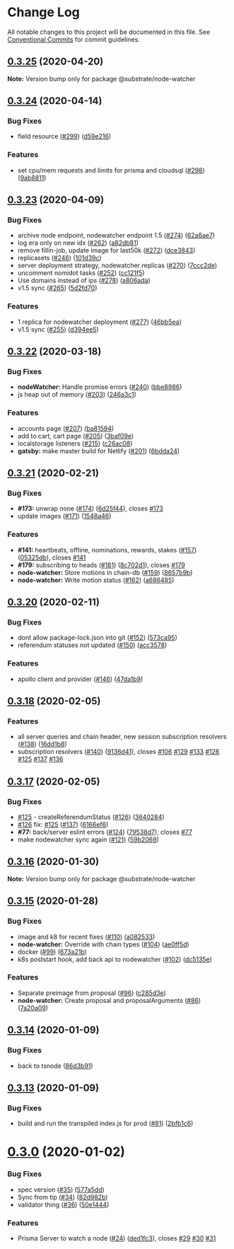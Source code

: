 # Change Log

All notable changes to this project will be documented in this file.
See [Conventional Commits](https://conventionalcommits.org) for commit guidelines.

## [0.3.25](https://github.com/paritytech/Nomidot/compare/v0.3.24...v0.3.25) (2020-04-20)

**Note:** Version bump only for package @substrate/node-watcher





## [0.3.24](https://github.com/paritytech/Nomidot/compare/v0.3.23...v0.3.24) (2020-04-14)


### Bug Fixes

* field resource ([#299](https://github.com/paritytech/Nomidot/issues/299)) ([d59e216](https://github.com/paritytech/Nomidot/commit/d59e21616ee779775dd6400cf44bb88d138e9360))


### Features

* set cpu/mem requests and limits for prisma and cloudsql ([#298](https://github.com/paritytech/Nomidot/issues/298)) ([9ab8811](https://github.com/paritytech/Nomidot/commit/9ab8811a75bdb32caa5001f84f6ed377cf01ced8))





## [0.3.23](https://github.com/paritytech/Nomidot/compare/v0.3.22...v0.3.23) (2020-04-09)


### Bug Fixes

* archive node endpoint, nodewatcher endpoint 1.5 ([#274](https://github.com/paritytech/Nomidot/issues/274)) ([62a6ae7](https://github.com/paritytech/Nomidot/commit/62a6ae7c86d42ed125d3dff0597573369c56a901))
* log era only on new idx ([#262](https://github.com/paritytech/Nomidot/issues/262)) ([a82db81](https://github.com/paritytech/Nomidot/commit/a82db8158801a29bee48730c98518234dc52509f))
* remove fillin-job, update image for last50k ([#272](https://github.com/paritytech/Nomidot/issues/272)) ([dce3843](https://github.com/paritytech/Nomidot/commit/dce38433e460f017c8c7a3ec71ed5193ed047d32))
* replicasets ([#246](https://github.com/paritytech/Nomidot/issues/246)) ([101d39c](https://github.com/paritytech/Nomidot/commit/101d39cba8ab0c94376ea74f27fdbe64649f0151))
* server deployment strategy, nodewatcher replicas ([#270](https://github.com/paritytech/Nomidot/issues/270)) ([7ccc2de](https://github.com/paritytech/Nomidot/commit/7ccc2de4b541d1b260df28d1e6324f9438440dda))
* uncomment nomidot tasks ([#252](https://github.com/paritytech/Nomidot/issues/252)) ([cc121f5](https://github.com/paritytech/Nomidot/commit/cc121f58d70970a1ad8ba5d48df6600e84a59cc5))
* Use domains instead of ips ([#278](https://github.com/paritytech/Nomidot/issues/278)) ([a806ada](https://github.com/paritytech/Nomidot/commit/a806adaf632b0d7d852d6894145a2677c33266f2))
* v1.5 sync ([#265](https://github.com/paritytech/Nomidot/issues/265)) ([5d2fd70](https://github.com/paritytech/Nomidot/commit/5d2fd70bccf64facae1e6cfe7103af197a1f5e7a))


### Features

* 1 replica for nodewatcher deployment ([#277](https://github.com/paritytech/Nomidot/issues/277)) ([46bb5ea](https://github.com/paritytech/Nomidot/commit/46bb5eaf97e3d9925c4fb99dfd953929004b8e96))
* v1.5 sync ([#255](https://github.com/paritytech/Nomidot/issues/255)) ([d394ee5](https://github.com/paritytech/Nomidot/commit/d394ee5929824e442e8594083663e72796729d3a))





## [0.3.22](https://github.com/paritytech/Nomidot/compare/v0.3.21...v0.3.22) (2020-03-18)


### Bug Fixes

* **nodeWatcher:** Handle promise errors ([#240](https://github.com/paritytech/Nomidot/issues/240)) ([bbe8986](https://github.com/paritytech/Nomidot/commit/bbe8986141457659252debb00250e3e481cd9103))
* js heap out of memory ([#203](https://github.com/paritytech/Nomidot/issues/203)) ([246a3c1](https://github.com/paritytech/Nomidot/commit/246a3c12eb94106aa08b3df6ae6baa2fc1931ea0))


### Features

* accounts page ([#207](https://github.com/paritytech/Nomidot/issues/207)) ([ba81594](https://github.com/paritytech/Nomidot/commit/ba81594401e0fc01c299b1d4cafbc3d18e898e6b))
* add to cart, cart page ([#205](https://github.com/paritytech/Nomidot/issues/205)) ([3baf09e](https://github.com/paritytech/Nomidot/commit/3baf09e5fc70991a6243cabc5694b479c0000d8b))
* localstorage listeners ([#215](https://github.com/paritytech/Nomidot/issues/215)) ([c26ac08](https://github.com/paritytech/Nomidot/commit/c26ac08b7fc59fd9df5d34167d5cb44b230bbce3))
* **gatsby:** make master build for Netlify ([#201](https://github.com/paritytech/Nomidot/issues/201)) ([6bdda24](https://github.com/paritytech/Nomidot/commit/6bdda24e183df95805ac801dcae65bce62748a6c))





## [0.3.21](https://github.com/paritytech/Nomidot/compare/v0.3.20...v0.3.21) (2020-02-21)


### Bug Fixes

* **#173:** unwrap none ([#174](https://github.com/paritytech/Nomidot/issues/174)) ([6d25f44](https://github.com/paritytech/Nomidot/commit/6d25f44252240d9008f8fab012b890e76414e4cd)), closes [#173](https://github.com/paritytech/Nomidot/issues/173)
* update images ([#171](https://github.com/paritytech/Nomidot/issues/171)) ([1548a46](https://github.com/paritytech/Nomidot/commit/1548a46969b4f6d79c4bdb2c4cc2799805f3ab91))


### Features

* **#141:** heartbeats, offline, nominations, rewards, stakes ([#157](https://github.com/paritytech/Nomidot/issues/157)) ([05325db](https://github.com/paritytech/Nomidot/commit/05325dbecafd4f6b64e087c1e837b6d6616bdc2f)), closes [#141](https://github.com/paritytech/Nomidot/issues/141)
* **#179:** subscribing to heads ([#181](https://github.com/paritytech/Nomidot/issues/181)) ([8c702d1](https://github.com/paritytech/Nomidot/commit/8c702d1d9c59fd4d4eb77c0e07b582bd94be3150)), closes [#179](https://github.com/paritytech/Nomidot/issues/179)
* **node-watcher:** Store motions in chain-db ([#159](https://github.com/paritytech/Nomidot/issues/159)) ([8657b9b](https://github.com/paritytech/Nomidot/commit/8657b9bacc362548d20953bf42b5e066ac92d90e))
* **node-watcher:** Write motion status ([#162](https://github.com/paritytech/Nomidot/issues/162)) ([a686485](https://github.com/paritytech/Nomidot/commit/a686485d603d32f4d8d3bd1afdc1bc66e9f4af3d))





## [0.3.20](https://github.com/paritytech/Nomidot/compare/v0.3.19...v0.3.20) (2020-02-11)


### Bug Fixes

* dont allow package-lock.json into git ([#152](https://github.com/paritytech/Nomidot/issues/152)) ([573ca95](https://github.com/paritytech/Nomidot/commit/573ca95b44d769def87952625b93d0308ee35cd6))
* referendum statuses not updated ([#150](https://github.com/paritytech/Nomidot/issues/150)) ([acc3578](https://github.com/paritytech/Nomidot/commit/acc3578aec7602c0fc2cf3f00721dde57697c11d))


### Features

* apollo client and provider ([#146](https://github.com/paritytech/Nomidot/issues/146)) ([47da1b9](https://github.com/paritytech/Nomidot/commit/47da1b9f01f04ca68cb80e731ad24fc4768753ea))





## [0.3.18](https://github.com/paritytech/Nomidot/compare/v0.3.17...v0.3.18) (2020-02-05)


### Features

* all server queries and chain header, new session subscription resolvers ([#138](https://github.com/paritytech/Nomidot/issues/138)) ([16dd1b8](https://github.com/paritytech/Nomidot/commit/16dd1b8086fa3e5d6a5279ebb0e9b6ebd33ec419))
* subscription resolvers ([#140](https://github.com/paritytech/Nomidot/issues/140)) ([9136d41](https://github.com/paritytech/Nomidot/commit/9136d41c6b8d8af6792b4b542ea6a687b272e9e4)), closes [#106](https://github.com/paritytech/Nomidot/issues/106) [#129](https://github.com/paritytech/Nomidot/issues/129) [#133](https://github.com/paritytech/Nomidot/issues/133) [#126](https://github.com/paritytech/Nomidot/issues/126) [#125](https://github.com/paritytech/Nomidot/issues/125) [#137](https://github.com/paritytech/Nomidot/issues/137) [#136](https://github.com/paritytech/Nomidot/issues/136)





## [0.3.17](https://github.com/paritytech/Nomidot/compare/v0.3.16...v0.3.17) (2020-02-05)


### Bug Fixes

*  [#125](https://github.com/paritytech/Nomidot/issues/125) - createReferendumStatus ([#126](https://github.com/paritytech/Nomidot/issues/126)) ([3640284](https://github.com/paritytech/Nomidot/commit/36402843a4d2192c2e2e4d1b3a1b06da59be2103))
* [#126](https://github.com/paritytech/Nomidot/issues/126) fix: [#125](https://github.com/paritytech/Nomidot/issues/125) ([#137](https://github.com/paritytech/Nomidot/issues/137)) ([6166ef6](https://github.com/paritytech/Nomidot/commit/6166ef621b99b60f96c11be5a2bd19f53ffa7ab1))
* **#77:** back/server eslint errors ([#124](https://github.com/paritytech/Nomidot/issues/124)) ([79538d7](https://github.com/paritytech/Nomidot/commit/79538d72be0b8c489f4af0a6a45cdb926eb89963)), closes [#77](https://github.com/paritytech/Nomidot/issues/77)
* make nodewatcher sync again ([#121](https://github.com/paritytech/Nomidot/issues/121)) ([59b2069](https://github.com/paritytech/Nomidot/commit/59b2069e0348f6b942444c8bc6a178c59f5a9c9b))





## [0.3.16](https://github.com/paritytech/Nomidot/compare/v0.3.15...v0.3.16) (2020-01-30)

**Note:** Version bump only for package @substrate/node-watcher





## [0.3.15](https://github.com/paritytech/Nomidot/compare/v0.3.14...v0.3.15) (2020-01-28)


### Bug Fixes

* image and k8 for recent fixes ([#110](https://github.com/paritytech/Nomidot/issues/110)) ([a082533](https://github.com/paritytech/Nomidot/commit/a0825330738f764e30fb418d2324e50c7a7ffdaf))
* **node-watcher:** Override with chain types ([#104](https://github.com/paritytech/Nomidot/issues/104)) ([ae0ff5d](https://github.com/paritytech/Nomidot/commit/ae0ff5d282860c94cc369b3d0c3eb9047e2492e2))
* docker ([#99](https://github.com/paritytech/Nomidot/issues/99)) ([673a21b](https://github.com/paritytech/Nomidot/commit/673a21b894b52a881e76cb92057266122bfa4cea))
* k8s poststart hook, add back api to nodewatcher ([#102](https://github.com/paritytech/Nomidot/issues/102)) ([dc5135e](https://github.com/paritytech/Nomidot/commit/dc5135e95eb63fd4d8e1b451ff16f1dcb40ac056))


### Features

* Separate preimage from proposal ([#96](https://github.com/paritytech/Nomidot/issues/96)) ([c285d3e](https://github.com/paritytech/Nomidot/commit/c285d3edfd3e827707914106eb4fc093e6b6b094))
* **node-watcher:** Create proposal and proposalArguments ([#86](https://github.com/paritytech/Nomidot/issues/86)) ([7a20a09](https://github.com/paritytech/Nomidot/commit/7a20a09748f4efbc21a4dfdf4baadfd6e60dba9f))





## [0.3.14](https://github.com/paritytech/Nomidot/compare/v0.3.13...v0.3.14) (2020-01-09)


### Bug Fixes

* back to tsnode ([86d3b91](https://github.com/paritytech/Nomidot/commit/86d3b91710ed937474d079adf5a65bc1f1593656))





## [0.3.13](https://github.com/paritytech/Nomidot/compare/v0.3.12...v0.3.13) (2020-01-09)


### Bug Fixes

* build and run the transpiled index.js for prod ([#81](https://github.com/paritytech/Nomidot/issues/81)) ([2bfb1c6](https://github.com/paritytech/Nomidot/commit/2bfb1c6ae0ef34eb7dd94637868da0ef6c9069e9))





# [0.3.0](https://github.com/paritytech/Nomidot/compare/v0.2.4...v0.3.0) (2020-01-02)


### Bug Fixes

* spec version ([#35](https://github.com/paritytech/Nomidot/issues/35)) ([577a5dd](https://github.com/paritytech/Nomidot/commit/577a5ddfa1fcec80249c9f2a050b897443034cdc))
* Sync from tip ([#34](https://github.com/paritytech/Nomidot/issues/34)) ([82d982b](https://github.com/paritytech/Nomidot/commit/82d982b47dc33d52ff4be08de527219987a9e9a8))
* validator thing ([#36](https://github.com/paritytech/Nomidot/issues/36)) ([50e1444](https://github.com/paritytech/Nomidot/commit/50e144479b6ecfe9e52f29714823bf460d7b3b00))


### Features

* Prisma Server to watch a node ([#24](https://github.com/paritytech/Nomidot/issues/24)) ([ded1fc3](https://github.com/paritytech/Nomidot/commit/ded1fc3114200952d0aa12acc0b3bb6b42601960)), closes [#29](https://github.com/paritytech/Nomidot/issues/29) [#30](https://github.com/paritytech/Nomidot/issues/30) [#31](https://github.com/paritytech/Nomidot/issues/31)
